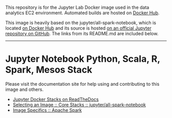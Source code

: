 This repository is for the Jupyter Lab Docker image used in the data analytics EC2 environment.  Automated builds are hosted on [Docker Hub](https://hub.docker.com/repository/docker/kylethomsen/data-analytics-ec2-environment-jupyterlab-docker).

This image is heavily based on the jupyter/all-spark-notebook, which is located [on Docker Hub](https://hub.docker.com/r/jupyter/all-spark-notebook) and its source is hosted [on an official Jupyter repository on GitHub](https://github.com/jupyter/docker-stacks/tree/master/all-spark-notebook).  The links from its README.md are included below.

-------------------------------------------------------------

# Jupyter Notebook Python, Scala, R, Spark, Mesos Stack

Please visit the documentation site for help using and contributing to this image and others.

* [Jupyter Docker Stacks on ReadTheDocs](http://jupyter-docker-stacks.readthedocs.io/en/latest/index.html)
* [Selecting an Image :: Core Stacks :: jupyter/all-spark-notebook](http://jupyter-docker-stacks.readthedocs.io/en/latest/using/selecting.html#jupyter-all-spark-notebook)
* [Image Specifics :: Apache Spark](http://jupyter-docker-stacks.readthedocs.io/en/latest/using/specifics.html#apache-spark)
